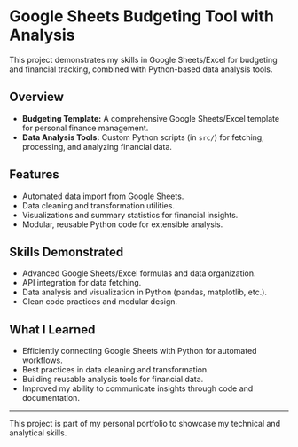 # Google Sheets Budgeting Tool with Analysis

This project demonstrates my skills in Google Sheets/Excel for budgeting and financial tracking, combined with Python-based data analysis tools.

## Overview

- **Budgeting Template:** A comprehensive Google Sheets/Excel template for personal finance management.
- **Data Analysis Tools:** Custom Python scripts (in `src/`) for fetching, processing, and analyzing financial data.

## Features

- Automated data import from Google Sheets.
- Data cleaning and transformation utilities.
- Visualizations and summary statistics for financial insights.
- Modular, reusable Python code for extensible analysis.

## Skills Demonstrated

- Advanced Google Sheets/Excel formulas and data organization.
- API integration for data fetching.
- Data analysis and visualization in Python (pandas, matplotlib, etc.).
- Clean code practices and modular design.

## What I Learned

- Efficiently connecting Google Sheets with Python for automated workflows.
- Best practices in data cleaning and transformation.
- Building reusable analysis tools for financial data.
- Improved my ability to communicate insights through code and documentation.

---

This project is part of my personal portfolio to showcase my technical and analytical skills.
